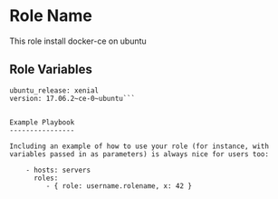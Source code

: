 Role Name
=========

This role install docker-ce on ubuntu

Role Variables
--------------

``` These values are default, which can be configured under vars/main.yml
ubuntu_release: xenial
version: 17.06.2~ce-0~ubuntu```


Example Playbook
----------------

Including an example of how to use your role (for instance, with variables passed in as parameters) is always nice for users too:

    - hosts: servers
      roles:
         - { role: username.rolename, x: 42 }
